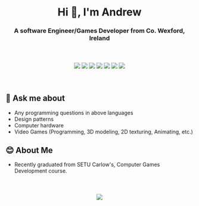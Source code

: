 <h1 align="center">Hi 👋, I'm Andrew</h1>
<h3 align="center">A software Engineer/Games Developer from Co. Wexford, Ireland</h3>

<br>
 
<h3 align="center">
 
 <img src="https://img.shields.io/badge/-C%2B%2B-brightgreen?style=plastic&logo=cplusplus"> <img src="https://img.shields.io/badge/-C%20Sharp-grey?style=plastic&logo=csharp"> <img src="https://img.shields.io/badge/-Javascript-lightgrey?style=plastic&logo=javascript"> <img src="https://img.shields.io/badge/-Python-red?style=plastic&logo=python"> <img src="https://img.shields.io/badge/-HTML-blue?style=plastic&logo=html5"> <img src="https://img.shields.io/badge/-CSS-pink?style=plastic&logo=css3"> <img src="https://img.shields.io/badge/-SQL-green?style=plastic&logo=mysql">
 
</h3>

<br>

## 💬 Ask me about
- Any programming questions in above languages
- Design patterns
- Computer hardware
- Video Games (Programming, 3D modeling, 2D texturing, Animating, etc.)

## 😊 About Me
- Recently graduated from SETU Carlow's, Computer Games Development course.

<br>

<h3 align="center">

 <a href="https://www.linkedin.com/in/andrew-greenslade/">
   <img src="https://img.shields.io/badge/LinkedIn-0077B5?style=for-the-badge&logo=linkedin&logoColor=white">
 </a>

</h3>
